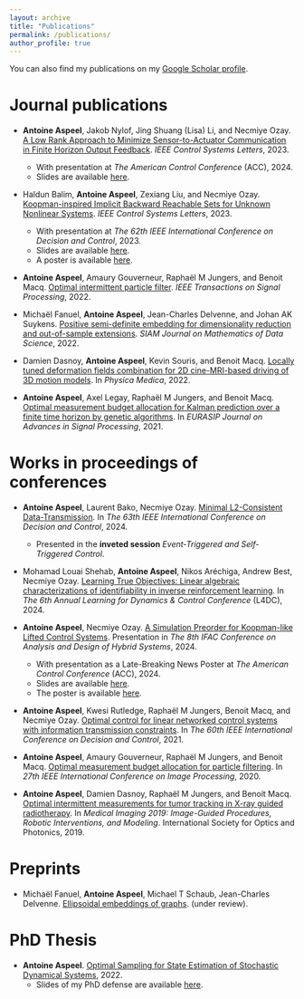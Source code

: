 ```yaml
---
layout: archive
title: "Publications"
permalink: /publications/
author_profile: true
---
```



You can also find my publications on my [Google Scholar profile](https://scholar.google.com/citations?user=EDDQMfgAAAAJ&hl=fr&oi=sra).

# Journal publications

* **Antoine Aspeel**, Jakob Nylof, Jing Shuang (Lisa) Li, and Necmiye Ozay. [A Low Rank Approach to Minimize Sensor-to-Actuator Communication in Finite Horizon Output Feedback](https://ieeexplore.ieee.org/abstract/document/10336872). _IEEE Control Systems Letters_, 2023.
  * With presentation at _The American Control Conference_ (ACC), 2024.
  * Slides are available [here](/files/slides_causal_factorization.pdf).

* Haldun Balim, **Antoine Aspeel**, Zexiang Liu, and Necmiye Ozay. [Koopman-inspired Implicit Backward Reachable Sets for Unknown Nonlinear Systems](https://ieeexplore.ieee.org/abstract/document/10153400). _IEEE Control Systems Letters_, 2023.
  * With presentation at _The 62th IEEE International Conference on Decision and Control_, 2023.
  * Slides are available [here](/files/slides_Koopman_BRS_CDC.pdf).
  * A poster is available [here](/files/poster_Koopman_BRS.pdf).

* **Antoine Aspeel**, Amaury Gouverneur, Raphaël M Jungers, and Benoit Macq. [Optimal intermittent particle filter](https://arxiv.org/pdf/2204.06265.pdf). _IEEE Transactions on Signal Processing_, 2022.

* Michaël Fanuel, **Antoine Aspeel**, Jean-Charles Delvenne, and Johan AK Suykens. [Positive semi-definite embedding for dimensionality reduction and out-of-sample extensions](https://epubs.siam.org/doi/10.1137/20M1370653). _SIAM Journal on Mathematics of Data Science_, 2022.

* Damien Dasnoy, **Antoine Aspeel**, Kevin Souris, and Benoit Macq. [Locally tuned deformation fields combination for 2D cine-MRI-based driving of 3D motion models](https://www.sciencedirect.com/science/article/abs/pii/S112017972100363X). In _Physica Medica_, 2022.

* **Antoine Aspeel**, Axel Legay, Raphaël M Jungers, and Benoit Macq. [Optimal measurement budget allocation for Kalman prediction over a finite time horizon by genetic algorithms](https://asp-eurasipjournals.springeropen.com/articles/10.1186/s13634-021-00732-8). In _EURASIP Journal on Advances in Signal Processing_, 2021.


# Works in proceedings of conferences

* **Antoine Aspeel**, Laurent Bako, Necmiye Ozay. [Minimal L2-Consistent Data-Transmission](https://arxiv.org/abs/2408.04012). In _The 63th IEEE International Conference on Decision and Control_, 2024.
  * Presented in the **inveted session** _Event-Triggered and Self-Triggered Control_.

* Mohamad Louai Shehab, **Antoine Aspeel**, Nikos Aréchiga, Andrew Best, Necmiye Ozay. [Learning True Objectives: Linear algebraic characterizations of identifiability in inverse reinforcement learning](https://proceedings.mlr.press/v242/shehab24a/shehab24a.pdf). In _The 6th Annual Learning for Dynamics & Control Conference_ (L4DC), 2024.

* **Antoine Aspeel**, Necmiye Ozay. [A Simulation Preorder for Koopman-like Lifted Control Systems](https://arxiv.org/abs/2401.14909). Presentation in _The 8th IFAC Conference on Analysis and Design of Hybrid Systems_, 2024.
  * With presentation as a Late-Breaking News Poster at _The American Control Conference_ (ACC), 2024.
  * Slides are available [here](/files/slides_lifted_systems.pdf).
  * The poster is available [here](/files/poster_simulation_lifted_system.pdf).

* **Antoine Aspeel**, Kwesi Rutledge, Raphaël M Jungers, Benoit Macq, and Necmiye Ozay. [Optimal control for linear networked control systems with information transmission constraints](https://ieeexplore.ieee.org/document/9683476). In _The 60th IEEE International Conference on Decision and Control_, 2021.

* **Antoine Aspeel**, Amaury Gouverneur, Raphaël M Jungers, and Benoit Macq. [Optimal measurement budget allocation for particle filtering](https://ieeexplore.ieee.org/document/9190702). In _27th IEEE International Conference on Image Processing_, 2020.

* **Antoine Aspeel**, Damien Dasnoy, Raphaël M Jungers, and Benoit Macq. [Optimal intermittent measurements for tumor tracking in X-ray guided radiotherapy](https://arxiv.org/pdf/1903.08990.pdf). In _Medical Imaging 2019: Image-Guided Procedures, Robotic Interventions, and Modeling_. International Society for Optics and Photonics, 2019.


# Preprints

* Michaël Fanuel, **Antoine Aspeel**, Michael T Schaub, Jean-Charles Delvenne. [Ellipsoidal embeddings of graphs](https://arxiv.org/abs/2403.15023). (under review).

# PhD Thesis

* **Antoine Aspeel**. [Optimal Sampling for State Estimation of Stochastic Dynamical Systems](https://dial.uclouvain.be/pr/boreal/object/boreal%3A264180/datastream/PDF_01/view), 2022.
  * Slides of my PhD defense are available [here](/files/private_PhD_defense.pdf).